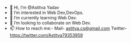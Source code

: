 - 👋 Hi, I’m @Astitva Yadav
- 👀 I’m interested in Web Dev,DevOps.
- 🌱 I’m currently learning Web Dev.
- 💞️ I’m looking to collaborate on Web Dev.
- 📫 How to reach me:- Mail- astitva.cs@gmail.com
                     Twitter-https://twitter.com/Astitva79353959
                        

<!---
Astitva-cs/Astitva-cs is a ✨ special ✨ repository because its `README.md` (this file) appears on your GitHub profile.
You can click the Preview link to take a look at your changes.
--->
